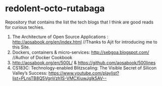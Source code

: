 # redolent-octo-rutabaga
Repository that contains the list the tech blogs that I think are good reads for curious techies. 

1) The Architecture of Open Source Applications : http://aosabook.org/en/index.html //Thanks to Ajit for introducing me to this Site.
2) Dockers, containers & micro-services: http://sebgoa.blogspot.com/ //Author of Docker Cookbook
3) http://aosabook.org/en/500L/ & https://github.com/aosabook/500lines
4) CS183C: Technology-enabled Blitzscaling: The Visible Secret of Silicon Valley’s Success: https://www.youtube.com/playlist?list=PLnsTB8Q5VgnVzh1S-VMCXiuwJglk5AV--

